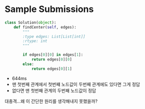 # Sample Submissions

```python
class Solution(object):
    def findCenter(self, edges):
        """
        :type edges: List[List[int]]
        :rtype: int
        """

        if edges[0][0] in edges[1]:
            return edges[0][0]
        else:
            return edges[0][1]
```

- 644ms
- 맨 첫번째 관계에서 첫번쨰 노드값이 두번째 관계에도 있다면 그게 정답
- 없다면 맨 첫번째 관계의 두번째 노드값이 정답

대충격...왜 이 간단한 원리를 생각해내지 못했을까?